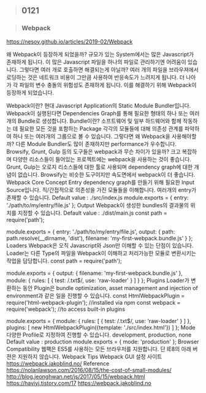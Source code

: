 > ## 0121

> ### Webpack

https://nesoy.github.io/articles/2019-02/Webpack

왜 Webpack이 등장하게 되었을까?
규모가 있는 System에서는 많은 Javascript가 존재하게 됩니다. 이 많은 Javascript 파일을 하나의 파일로 관리하기엔 어려움이 있습니다.
그렇다면 여러 개로 호출하면 해결되는게 아닐까?
여러 개의 파일을 브라우져에서 로딩하는 것은 네트워크 비용이 그만큼 사용하여 반응속도가 느려지게 됩니다.
더 나아가 각 파일의 변수 충돌의 위험성도 존재하게 됩니다.
이를 해결하기 위해 Webpack이 등장하게 되었습니다.

Webpack이란?
현대 Javascript Application의 Static Module Bundler입니다.
Webpack이 실행된다면 Dependencies Graph를 통해 필요한 형태의 하나 또는 여러개의 Bundle로 생성합니다.
Bundle이란?
소프트웨어 및 일부 하드웨어와 함께 작동하는 데 필요한 모든 것을 포함하는 Package
각각의 모듈들에 대해 의존성 관계를 파악하여 하나 또는 여러개의 그룹으로 볼 수 있습니다.
그렇다면 왜 Webpack을 사용해야할까?
다른 Module Bundler도 많이 존재하지만 performance가 우수합니다.
Browsify, Grunt, Gulp 등의 도구들은 webpack과 무슨 차이가 있을까?
크고 복잡하며 다양한 리소스들이 들어있는 프로젝트에는 webpack을 사용하는 것이 좋습니다.
Grunt, Gulp는 오로지 리소스들에 대한 툴로 사용되며 dependency graph에 대한 개념이 없습니다.
Browsify는 비슷한 도구이지만 속도면에서 webpack이 더 좋습니다.
Webpack Core Concept
Entry
dependency graph를 만들기 위해 필요한 Input Source입니다.
직/간접적으로 의존성을 가진 모듈들을 이해합니다.
여러개의 entry가 존재할 수 있습니다.
Default value : ./src/index.js
module.exports = {
  entry: './path/to/my/entry/file.js'
};
Output
Webpack이 생성한 bundles의 결과물의 위치를 지정할 수 있습니다.
Default value : ./dist/main.js
const path = require('path');

module.exports = {
  entry: './path/to/my/entry/file.js',
  output: {
    path: path.resolve(__dirname, 'dist'),
    filename: 'my-first-webpack.bundle.js'
  }
};
Loaders
Webpack은 오직 Javascript와 Json만 이해할 수 있는 단점이 있습니다.
Loader는 다른 Type의 파일을 Webpack이 이해하고 처리가능한 모듈로 변환시키는 작업을 담당합니다.
const path = require('path');

module.exports = {
  output: {
    filename: 'my-first-webpack.bundle.js'
  },
  module: {
    rules: [
      { test: /\.txt$/, use: 'raw-loader' }
    ]
  }
};
Plugins
Loader가 변환하는 동안 Plugin은 bundle optimization, asset management and injection of environment과 같은 일을 진행할 수 있습니다.
const HtmlWebpackPlugin = require('html-webpack-plugin'); //installed via npm
const webpack = require('webpack'); //to access built-in plugins

module.exports = {
  module: {
    rules: [
      { test: /\.txt$/, use: 'raw-loader' }
    ]
  },
  plugins: [
    new HtmlWebpackPlugin({template: './src/index.html'})
  ]
};
Mode
다양한 Profile로 지정하여 진행할 수 있습니다.
development, production, none
Default value : production
module.exports = {
  mode: 'production'
};
Browser Compatibility
웹팩은 ES5를 사용하는 모든 브라우저를 지원합니다. 단 IE8의 아래 버젼은 지원하지 않습니다.
Webpack Tips
Webpack GUI 설정 사이트
https://webpack.jakoblind.no/
Reference
https://nolanlawson.com/2016/08/15/the-cost-of-small-modules/
http://blog.jeonghwan.net/js/2017/05/15/webpack.html
https://haviyj.tistory.com/17
https://webpack.jakoblind.no
